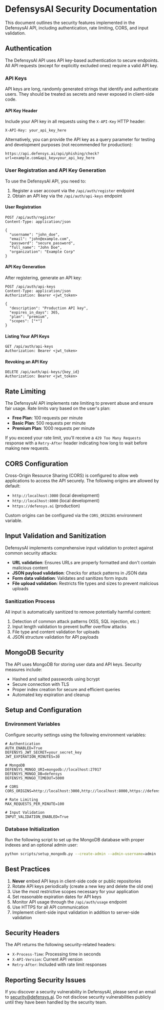 # DefensysAI Security Documentation

This document outlines the security features implemented in the DefensysAI API, including authentication, rate limiting, CORS, and input validation.

## Authentication

The DefensysAI API uses API key-based authentication to secure endpoints. All API requests (except for explicitly excluded ones) require a valid API key.

### API Keys

API keys are long, randomly generated strings that identify and authenticate users. They should be treated as secrets and never exposed in client-side code.

#### API Key Header

Include your API key in all requests using the `X-API-Key` HTTP header:

```http
X-API-Key: your_api_key_here
```

Alternatively, you can provide the API key as a query parameter for testing and development purposes (not recommended for production):

```
https://api.defensys.ai/api/phishing/check?url=example.com&api_key=your_api_key_here
```

### User Registration and API Key Generation

To use the DefensysAI API, you need to:

1. Register a user account via the `/api/auth/register` endpoint
2. Obtain an API key via the `/api/auth/api-keys` endpoint

#### User Registration

```http
POST /api/auth/register
Content-Type: application/json

{
  "username": "john_doe",
  "email": "john@example.com",
  "password": "secure_password",
  "full_name": "John Doe",
  "organization": "Example Corp"
}
```

#### API Key Generation

After registering, generate an API key:

```http
POST /api/auth/api-keys
Content-Type: application/json
Authorization: Bearer <jwt_token>

{
  "description": "Production API key",
  "expires_in_days": 365,
  "plan": "premium",
  "scopes": ["*"]
}
```

#### Listing Your API Keys

```http
GET /api/auth/api-keys
Authorization: Bearer <jwt_token>
```

#### Revoking an API Key

```http
DELETE /api/auth/api-keys/{key_id}
Authorization: Bearer <jwt_token>
```

## Rate Limiting

The DefensysAI API implements rate limiting to prevent abuse and ensure fair usage. Rate limits vary based on the user's plan:

- **Free Plan**: 100 requests per minute
- **Basic Plan**: 500 requests per minute
- **Premium Plan**: 1000 requests per minute

If you exceed your rate limit, you'll receive a `429 Too Many Requests` response with a `Retry-After` header indicating how long to wait before making new requests.

## CORS Configuration

Cross-Origin Resource Sharing (CORS) is configured to allow web applications to access the API securely. The following origins are allowed by default:

- `http://localhost:3000` (local development)
- `http://localhost:8000` (local development)
- `https://defensys.ai` (production)

Custom origins can be configured via the `CORS_ORIGINS` environment variable.

## Input Validation and Sanitization

DefensysAI implements comprehensive input validation to protect against common security attacks:

- **URL validation**: Ensures URLs are properly formatted and don't contain malicious content
- **JSON payload validation**: Checks for attack patterns in JSON data
- **Form data validation**: Validates and sanitizes form inputs
- **File upload validation**: Restricts file types and sizes to prevent malicious uploads

### Sanitization Process

All input is automatically sanitized to remove potentially harmful content:

1. Detection of common attack patterns (XSS, SQL injection, etc.)
2. Input length validation to prevent buffer overflow attacks
3. File type and content validation for uploads
4. JSON structure validation for API payloads

## MongoDB Security

The API uses MongoDB for storing user data and API keys. Security measures include:

- Hashed and salted passwords using bcrypt
- Secure connection with TLS
- Proper index creation for secure and efficient queries
- Automated key expiration and cleanup

## Setup and Configuration

### Environment Variables

Configure security settings using the following environment variables:

```
# Authentication
AUTH_ENABLED=True
DEFENSYS_JWT_SECRET=your_secret_key
JWT_EXPIRATION_MINUTES=30

# MongoDB
DEFENSYS_MONGO_URI=mongodb://localhost:27017
DEFENSYS_MONGO_DB=defensys
DEFENSYS_MONGO_TIMEOUT=5000

# CORS
CORS_ORIGINS=http://localhost:3000,http://localhost:8000,https://defensys.ai

# Rate Limiting
MAX_REQUESTS_PER_MINUTE=100

# Input Validation
INPUT_VALIDATION_ENABLED=True
```

### Database Initialization

Run the following script to set up the MongoDB database with proper indexes and an optional admin user:

```bash
python scripts/setup_mongodb.py --create-admin --admin-username=admin
```

## Best Practices

1. **Never** embed API keys in client-side code or public repositories
2. Rotate API keys periodically (create a new key and delete the old one)
3. Use the most restrictive scopes necessary for your application
4. Set reasonable expiration dates for API keys
5. Monitor API usage through the `/api/auth/usage` endpoint
6. Use HTTPS for all API communication
7. Implement client-side input validation in addition to server-side validation

## Security Headers

The API returns the following security-related headers:

- `X-Process-Time`: Processing time in seconds
- `X-API-Version`: Current API version
- `Retry-After`: Included with rate limit responses

## Reporting Security Issues

If you discover a security vulnerability in DefensysAI, please send an email to security@defensys.ai. Do not disclose security vulnerabilities publicly until they have been handled by the security team.
